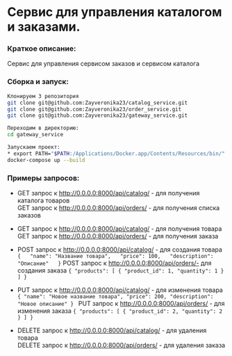 # Сервис для управления каталогом и заказами.           

### Краткое описание:
Сервис для управления сервисом заказов и сервисом каталога

### Сборка и запуск:

```bash
Клонируем 3 репозитория
git clone git@github.com:Zayveronika23/catalog_service.git
git clone git@github.com:Zayveronika23/order_service.git
git clone git@github.com:Zayveronika23/gateway_service.git

Переходим в директорию:
cd gateway_service

Запускаем проект:
* export PATH="$PATH:/Applications/Docker.app/Contents/Resources/bin/"
docker-compose up --build     
```
### Примеры запросов:
* GET запрос к http://0.0.0.0:8000/api/catalog/ - для получения каталога товаров  
  GET запрос к http://0.0.0.0:8000/api/orders/ - для получения списка заказов

* GET запрос к http://0.0.0.0:8000/api/catalog/<id> - для получения товара  
  GET запрос к http://0.0.0.0:8000/api/orders/<id> - для получения заказа

* POST запрос к http://0.0.0.0:8000/api/catalog/ - для создания товара  
`{  
   "name": "Название товара",  
   "price": 100,  
   "description": "Описание"  
}`
  POST запрос к http://0.0.0.0:8000/api/orders/- для создания заказа
  `{
    "products": [
        {
            "product_id": 1,
            "quantity": 1
        }
    ]
}`

* PUT запрос к http://0.0.0.0:8000/api/catalog/<id> - для изменения товара
`{
   "name": "Новое название товара",
   "price": 200,
   "description": "Новое описание"
} `
  PUT запрос к http://0.0.0.0:8000/api/orders/<id> - для изменения заказа
`{
    "products": [
        {
            "product_id": 2,
            "quantity": 2
        }
    ]
}`

* DELETE запрос к http://0.0.0.0:8000/api/catalog/<id> - для удаления товара  
  DELETE запрос к http://0.0.0.0:8000/api/orders/<id> - для удаления заказа
  


